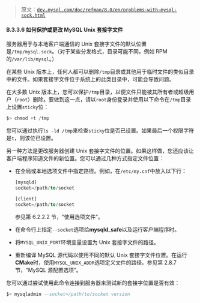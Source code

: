> 原文：[`dev.mysql.com/doc/refman/8.0/en/problems-with-mysql-sock.html`](https://dev.mysql.com/doc/refman/8.0/en/problems-with-mysql-sock.html)

#### B.3.3.6 如何保护或更改 MySQL Unix 套接字文件

服务器用于与本地客户端通信的 Unix 套接字文件的默认位置是`/tmp/mysql.sock`。（对于某些分发格式，目录可能不同，例如 RPM 的`/var/lib/mysql`。）

在某些 Unix 版本上，任何人都可以删除`/tmp`目录或其他用于临时文件的类似目录中的文件。如果套接字文件位于系统上的此类目录中，可能会导致问题。

在大多数 Unix 版本上，您可以保护`/tmp`目录，以便文件只能被其所有者或超级用户（`root`）删除。要做到这一点，请以`root`身份登录并使用以下命令在`/tmp`目录上设置`sticky`位：

```sql
$> chmod +t /tmp
```

您可以通过执行`ls -ld /tmp`来检查`sticky`位是否已设置。如果最后一个权限字符是`t`，则该位已设置。

另一种方法是更改服务器创建 Unix 套接字文件的位置。如果这样做，您还应该让客户端程序知道文件的新位置。您可以通过几种方式指定文件位置：

+   在全局或本地选项文件中指定路径。例如，在`/etc/my.cnf`中放入以下行：

    ```sql
    [mysqld]
    socket=/path/to/socket

    [client]
    socket=/path/to/socket
    ```

    参见第 6.2.2.2 节，“使用选项文件”。

+   在命令行上指定`--socket`选项给**mysqld_safe**以及运行客户端程序时。

+   将`MYSQL_UNIX_PORT`环境变量设置为 Unix 套接字文件的路径。

+   重新编译 MySQL 源代码以使用不同的默认 Unix 套接字文件位置。在运行**CMake**时，使用`MYSQL_UNIX_ADDR`选项定义文件的路径。参见第 2.8.7 节，“MySQL 源配置选项”。

您可以通过尝试使用此命令连接到服务器来测试新的套接字位置是否有效：

```sql
$> mysqladmin --socket=/path/to/socket version
```
